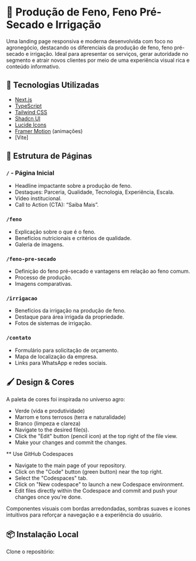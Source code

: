 # 🌾 Produção de Feno, Feno Pré-Secado e Irrigação

Uma landing page responsiva e moderna desenvolvida com foco no agronegócio, destacando os diferenciais da produção de feno, feno pré-secado e irrigação. Ideal para apresentar os serviços, gerar autoridade no segmento e atrair novos clientes por meio de uma experiência visual rica e conteúdo informativo.

## 🚀 Tecnologias Utilizadas

- [Next.js](https://nextjs.org/)
- [TypeScript](https://www.typescriptlang.org/)
- [Tailwind CSS](https://tailwindcss.com/)
- [Shadcn UI](https://ui.shadcn.com/)
- [Lucide Icons](https://lucide.dev/)
- [Framer Motion](https://www.framer.com/motion/) (animações)
- [Vite]

## 📁 Estrutura de Páginas

### `/` - Página Inicial
- Headline impactante sobre a produção de feno.
- Destaques: Parceria, Qualidade, Tecnologia, Experiência, Escala.
- Vídeo institucional.
- Call to Action (CTA): “Saiba Mais”.

### `/feno`
- Explicação sobre o que é o feno.
- Benefícios nutricionais e critérios de qualidade.
- Galeria de imagens.

### `/feno-pre-secado`
- Definição do feno pré-secado e vantagens em relação ao feno comum.
- Processo de produção.
- Imagens comparativas.

### `/irrigacao`
- Benefícios da irrigação na produção de feno.
- Destaque para área irrigada da propriedade.
- Fotos de sistemas de irrigação.

### `/contato`
- Formulário para solicitação de orçamento.
- Mapa de localização da empresa.
- Links para WhatsApp e redes sociais.

## 🖌️ Design & Cores

A paleta de cores foi inspirada no universo agro:
- Verde (vida e produtividade)
- Marrom e tons terrosos (terra e naturalidade)
- Branco (limpeza e clareza)
- Navigate to the desired file(s).
- Click the "Edit" button (pencil icon) at the top right of the file view.
- Make your changes and commit the changes.

** Use GitHub Codespaces

- Navigate to the main page of your repository.
- Click on the "Code" button (green button) near the top right.
- Select the "Codespaces" tab.
- Click on "New codespace" to launch a new Codespace environment.
- Edit files directly within the Codespace and commit and push your changes once you're done.

Componentes visuais com bordas arredondadas, sombras suaves e ícones intuitivos para reforçar a navegação e a experiência do usuário.

## 📦 Instalação Local

Clone o repositório:

```bash